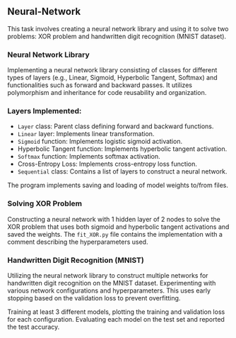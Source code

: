 ## Neural-Network

This task involves creating a neural network library and using it to solve two problems: XOR problem and handwritten digit recognition (MNIST dataset).

### Neural Network Library

Implementing a neural network library consisting of classes for different types of layers (e.g., Linear, Sigmoid, Hyperbolic Tangent, Softmax) and functionalities such as forward and backward passes. It utilizes polymorphism and inheritance for code reusability and organization.

### Layers Implemented:
- `Layer` class: Parent class defining forward and backward functions.
- `Linear` layer: Implements linear transformation.
- `Sigmoid` function: Implements logistic sigmoid activation.
- Hyperbolic Tangent function: Implements hyperbolic tangent activation.
- `Softmax` function: Implements softmax activation.
- Cross-Entropy Loss: Implements cross-entropy loss function.
- `Sequential` class: Contains a list of layers to construct a neural network.

The program implements saving and loading of model weights to/from files.

### Solving XOR Problem

Constructing a neural network with 1 hidden layer of 2 nodes to solve the XOR problem that uses both sigmoid and hyperbolic tangent activations and saved the weights. The `fit_XOR.py` file contains the implementation with a comment describing the hyperparameters used.

### Handwritten Digit Recognition (MNIST)

Utilizing the neural network library to construct multiple networks for handwritten digit recognition on the MNIST dataset. Experimenting with various network configurations and hyperparameters. This uses early stopping based on the validation loss to prevent overfitting.

Training at least 3 different models, plotting the training and validation loss for each configuration. Evaluating each model on the test set and reported the test accuracy.
